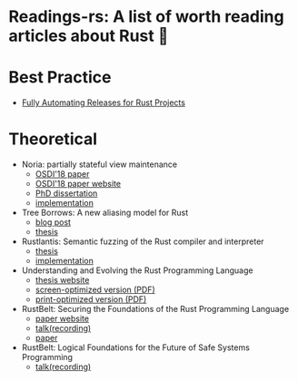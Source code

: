 # Readings-rs: A list of worth reading articles about Rust 🦀

# Best Practice
- [Fully Automating Releases for Rust Projects](https://blog.orhun.dev/automated-rust-releases/)

# Theoretical
- Noria: partially stateful view maintenance
    - [OSDI'18 paper](https://www.usenix.org/system/files/osdi18-gjengset.pdf)
    - [OSDI'18 paper website](https://www.usenix.org/conference/osdi18/presentation/gjengset)
    - [PhD dissertation](https://jon.thesquareplanet.com/papers/phd-thesis.pdf)
    - [implementation](https://github.com/mit-pdos/noria)
- Tree Borrows: A new aliasing model for Rust
    - [blog post](https://perso.crans.org/vanille/treebor/)
    - [thesis](https://github.com/Vanille-N/tree-borrows)
- Rustlantis: Semantic fuzzing of the Rust compiler and interpreter
    - [thesis](https://ethz.ch/content/dam/ethz/special-interest/infk/inst-pls/plf-dam/documents/StudentProjects/MasterTheses/2023-Andy-Thesis.pdf)
    - [implementation](https://github.com/cbeuw/rustlantis)
- Understanding and Evolving the Rust Programming Language
    - [thesis website](https://research.ralfj.de/thesis.html)
    - [screen-optimized version (PDF)](https://research.ralfj.de/phd/thesis-screen.pdf)
    - [print-optimized version (PDF)](https://research.ralfj.de/phd/thesis-print.pdf)
- RustBelt: Securing the Foundations of the Rust Programming Language
    - [paper website](https://plv.mpi-sws.org/rustbelt/popl18/)
    - [talk(recording)](https://www.youtube.com/watch?v=Cy9NUVaiYUg)
    - [paper](https://plv.mpi-sws.org/rustbelt/popl18/paper.pdf)
- RustBelt: Logical Foundations for the Future of Safe Systems Programming
    - [talk(recording)](https://www.youtube.com/watch?v=1GjSfyijaxo&t=1453s)

